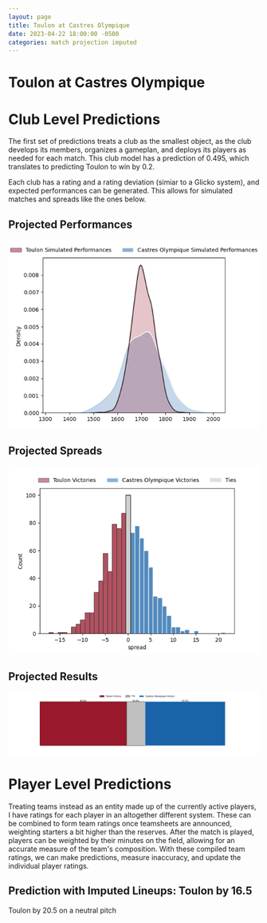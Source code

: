 ```yaml
---  
layout: page  
title: Toulon at Castres Olympique  
date: 2023-04-22 18:00:00 -0500  
categories: match projection imputed  
---
```

# Toulon at Castres Olympique

# Club Level Predictions


The first set of predictions treats a club as the smallest object, as the club develops its members, organizes a gameplan, and deploys its players as needed for each match. This club model has a prediction of 0.495, which translates to predicting Toulon to win by 0.2.

Each club has a rating and a rating deviation (simiar to a Glicko system), and expected performances can be generated. This allows for simulated matches and spreads like the ones below.
## Projected Performances


![Projected Performances](plots/performances_2023-04-22-CastresOlympique-Toulon.png)
## Projected Spreads


![Projected Spreads](plots/spreads_2023-04-22-CastresOlympique-Toulon.png)
## Projected Results


![Projected Results](plots/resultbar_2023-04-22-CastresOlympique-Toulon.png)
# Player Level Predictions


Treating teams instead as an entity made up of the currently active players, I have ratings for each player in an altogether different system. These can be combined to form team ratings once teamsheets are announced, weighting starters a bit higher than the reserves. After the match is played, players can be weighted by their minutes on the field, allowing for an accurate measure of the team's composition. With these compiled team ratings, we can make predictions, measure inaccuracy, and update the individual player ratings.
## Prediction with Imputed Lineups: Toulon by 16.5


Toulon by 20.5 on a neutral pitch

